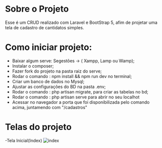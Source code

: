 # Sobre o Projeto 
Esse é um CRUD realizado com Laravel e BootStrap 5, afim de projetar uma tela de cadastro de cantidatos simples.


# Como iniciar projeto:
- Baixar algum serve: Segestões -> ( Xampp, Lamp ou Wamp);
- Instalar o composer;
- Fazer fork do projeto na pasta raiz do serve; 
- Rodar o comando : npm install && npm run dev no terminal;
- Criar um banco de dados no Mysql;
- Ajustar as configurações do BD na pasta .env;
- Rodar o comando : php artisan migrate, para criar as tabelas no bd;
- Rodar o comando : php artisan serve para abrir no seu localhot 
- Acessar no navegador a porta que foi disponibilizada pelo comando acima, juntamendo com "/cadastros"


# Telas do projeto

-Tela Inicial(Index)
![index](https://user-images.githubusercontent.com/65103555/114651814-a74ec080-9cb2-11eb-815d-213c0b9b3e5e.png)
